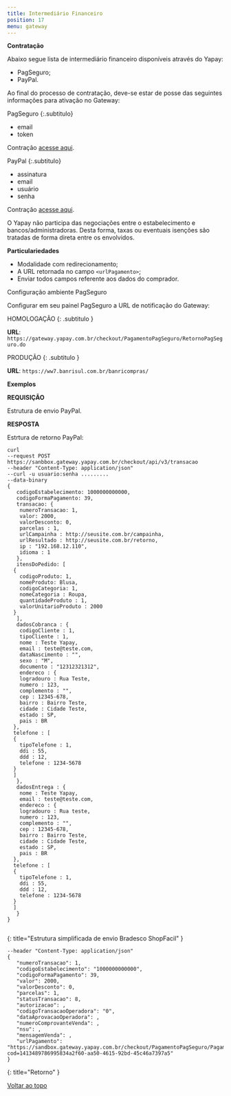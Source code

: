 ```yaml
---
title: Intermediário Financeiro
position: 17
menu: gateway
---
```



**Contratação**

Abaixo segue lista de intermediário financeiro disponíveis através do Yapay:

* PagSeguro;
* PayPal.

Ao final do processo de contratação, deve-se estar de posse das seguintes informações para ativação no Gateway:

PagSeguro
{:.subtitulo}

* email
* token

Contração <a href="https://pagseguro.uol.com.br/para_seu_negocio/venda_pela_internet.jhtml" target="_blank" class="linkPadraoVerde">acesse aqui</a>.

PayPal
{:.subtitulo}

* assinatura
* email
* usuário
* senha


Contração <a href="https://www.paypal.com/br/home" target="_blank" class="linkPadraoVerde">acesse aqui</a>.

O Yapay não participa das negociações entre o estabelecimento e bancos/administradoras. Desta forma, taxas ou eventuais isenções são tratadas de forma direta entre os envolvidos.

**Particulariedades**

* Modalidade com redirecionamento;
* A URL retornada no campo `<urlPagamento>`;
* Enviar todos campos referente aos dados do comprador.

Configuração ambiente PagSeguro

Configurar em seu painel PagSeguro a URL de notificação do Gateway:


HOMOLOGAÇÃO
{: .subtitulo }

**URL**: `https://gateway.yapay.com.br/checkout/PagamentoPagSeguro/RetornoPagSeguro.do`


PRODUÇÃO
{: .subtitulo }

**URL**: `https://ww7.banrisul.com.br/banricompras/`


**Exemplos**

**REQUISIÇÃO**

Estrutura de envio PayPal.

**RESPOSTA**

Estrtura de retorno PayPal:

~~~text
curl
--request POST https://sanbbox.gateway.yapay.com.br/checkout/api/v3/transacao
--header "Content-Type: application/json"
--curl -u usuario:senha .........
--data-binary
{
   codigoEstabelecimento: 1000000000000,
   codigoFormaPagamento: 39,
   transacao: {
    numeroTransacao: 1,
    valor: 2000,
    valorDesconto: 0,
    parcelas : 1,
    urlCampainha : http://seusite.com.br/campainha,
    urlResultado : http://seusite.com.br/retorno,
    ip : "192.168.12.110",
    idioma : 1
   },
   itensDoPedido: [
  {
    codigoProduto: 1,
    nomeProduto: Blusa,
    codigoCategoria: 1,
    nomeCategoria : Roupa,
    quantidadeProduto : 1,
    valorUnitarioProduto : 2000
  }
   ],
   dadosCobranca : {
    codigoCliente : 1,
    tipoCliente : 1,
    nome : Teste Yapay,
    email : teste@teste.com,
    dataNascimento : "",
    sexo : "M",
    documento : "12312321312",
    endereco : {
    logradouro : Rua Teste,
    numero : 123,
    complemento : "",
    cep : 12345-678,
    bairro : Bairro Teste,
    cidade : Cidade Teste,
    estado : SP,
    pais : BR
  },
  telefone : [
  {
    tipoTelefone : 1,
    ddi : 55,
    ddd : 12,
    telefone : 1234-5678
  }
  ]
   },
   dadosEntrega : {
    nome : Teste Yapay,
    email : teste@teste.com,
    endereco : {
    logradouro : Rua teste,
    numero : 123,
    complemento : "",
    cep : 12345-678,
    bairro : Bairro Teste,
    cidade : Cidade Teste,
    estado : SP,
    pais : BR
  },
  telefone : [
  {
    tipoTelefone : 1,
    ddi : 55,
    ddd : 12,
    telefone : 1234-5678
  }
  ]
   }
}


~~~
{: title="Estrutura simplificada de envio Bradesco ShopFacil" }

~~~text
--header "Content-Type: application/json"
{
   "numeroTransacao": 1,
   "codigoEstabelecimento": "1000000000000",
   "codigoFormaPagamento": 39,
   "valor": 2000,
   "valorDesconto": 0,
   "parcelas": 1,
   "statusTransacao": 8,
   "autorizacao": ,
   "codigoTransacaoOperadora": "0",
   "dataAprovacaoOperadora": ,
   "numeroComprovanteVenda": ,
   "nsu": ,
   "mensagemVenda": ,
   "urlPagamento": "https://sandbox.gateway.yapay.com.br/checkout/PagamentoPagSeguro/PagamentoPagSeguro.do?cod=1413489786995834a2f60-aa50-4615-92bd-45c46a7397a5"
}
~~~
{: title="Retorno" }





<div class="voltar-ao-topo"><a href="#"><i class="fa fa-arrow-up" aria-hidden="true"></i>Voltar ao topo</a></div>